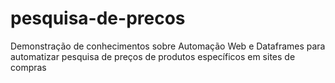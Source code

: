 # pesquisa-de-precos
 Demonstração de conhecimentos sobre Automação Web e Dataframes para automatizar pesquisa de preços de produtos específicos em sites de compras
